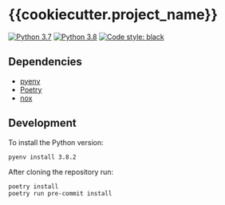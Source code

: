 # {{cookiecutter.project_name}}

[![Python 3.7](https://img.shields.io/badge/python-3.7-blue.svg)](https://www.python.org/downloads/release/python-370/)
[![Python 3.8](https://img.shields.io/badge/python-3.8-blue.svg)](https://www.python.org/downloads/release/python-380/)
[![Code style: black](https://img.shields.io/badge/code%20style-black-000000.svg)](https://github.com/ambv/black)

Dependencies
------------

* [pyenv](https://github.com/pyenv/pyenv#installation)
* [Poetry](https://python-poetry.org/docs/#installation)
* [nox](https://nox.thea.codes)

Development
-----------

To install the Python version:

```
pyenv install 3.8.2
```

After cloning the repository run:

```
poetry install
poetry run pre-commit install
```
